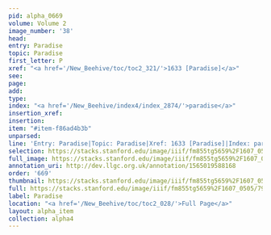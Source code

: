```yaml
---
pid: alpha_0669
volume: Volume 2
image_number: '38'
head: 
entry: Paradise
topic: Paradise
first_letter: P
xref: "<a href='/New_Beehive/toc/toc2_321/'>1633 [Paradise]</a>"
see: 
page: 
add: 
type: 
index: "<a href='/New_Beehive/index4/index_2874/'>paradise</a>"
insertion_xref: 
insertion: 
item: "#item-f86ad4b3b"
unparsed: 
line: 'Entry: Paradise|Topic: Paradise|Xref: 1633 [Paradise]|Index: paradise|#item-f86ad4b3b'
selection: https://stacks.stanford.edu/image/iiif/fm855tg5659%2F1607_0505/794,2222,2985,421/full/0/default.jpg
full_image: https://stacks.stanford.edu/image/iiif/fm855tg5659%2F1607_0505/full/full/0/default.jpg
annotation_uri: http://dev.llgc.org.uk/annotation/1565019588168
order: '669'
thumbnail: https://stacks.stanford.edu/image/iiif/fm855tg5659%2F1607_0505/794,2222,600,180/250,/0/default.jpg
full: https://stacks.stanford.edu/image/iiif/fm855tg5659%2F1607_0505/794,2222,2985,421/full/0/default.jpg
label: Paradise
location: "<a href='/New_Beehive/toc/toc2_028/'>Full Page</a>"
layout: alpha_item
collection: alpha4
---
```

